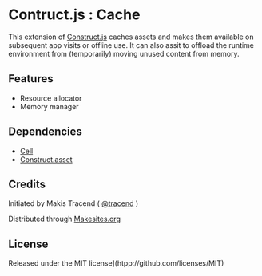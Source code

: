 # Contruct.js : Cache

This extension of [Construct.js](http://github.com/makesites/construct) caches assets and makes them available on subsequent app visits or offline use. It can also assit to offload the runtime environment from (temporarily) moving unused content from memory.

## Features

* Resource allocator
* Memory manager 


## Dependencies

* [Cell](http://github.com/makesites/cell)
* [Construct.asset](http://github.com/constructjs/asset)


## Credits

Initiated by Makis Tracend ( [@tracend](http://github.com/tracend) )

Distributed through [Makesites.org](http://github.com/makesites)


## License

Released under the MIT license](htpp://github.com/licenses/MIT)

